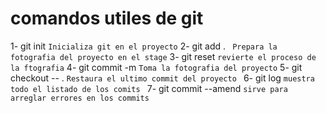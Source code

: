 # comandos utiles de git

 1- git init   ``` Inicializa git en el proyecto ```
 2- git add .  ``` Prepara la fotografia del proyecto en el stage```
 3- git reset  ``` revierte el proceso de la ftografia ```
 4- git commit -m ``` Toma la fotografia del proyecto ``` 
 5- git checkout -- . ```Restaura el ultimo commit del proyecto ```
 6- git log ```muestra todo el listado de los comits ```
 7- git commit --amend ```sirve para arreglar errores en los commits```


